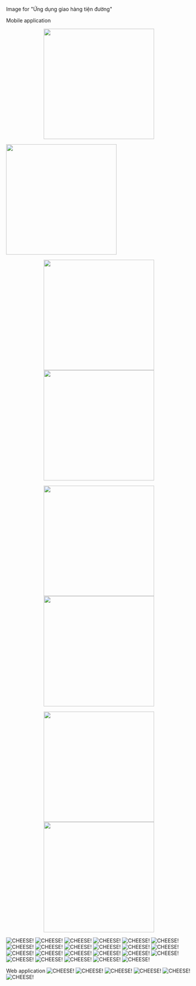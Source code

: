 Image for "Ứng dụng giao hàng tiện đường"

Mobile application

<p align="center">
    <img src="images/login.jpg" width="300">
    <p>    </p>
    <img src="images/register.jpg" width="300">
</p>
<p align="center">
   <img src="images/create_package1.jpg" width="300">
    <img src="images/create_package2.jpg" width="300">
</p>
<p align="center">
    <img src="images/create_package3.jpg" width="300">
    <img src="images/create_package4.jpg" width="300">
</p>
<p align="center">
    <img src="images/package_overview.jpg" width="300">
    <img src="images/suggest_package.jpg" width="300">
</p>

![CHEESE!](images/login.jpg)
![CHEESE!](images/register.jpg)
![CHEESE!](images/create_package1.jpg)
![CHEESE!](images/create_package2.jpg)
![CHEESE!](images/create_package3.jpg)
![CHEESE!](images/create_package4.jpg)
![CHEESE!](images/package_overview.jpg)
![CHEESE!](images/suggest_package.jpg)
![CHEESE!](images/suggest_confirm.jpg)
![CHEESE!](images/notification.jpg)
![CHEESE!](images/profile.jpg)
![CHEESE!](images/route_list.jpg)
![CHEESE!](images/create_route1.jpg)
![CHEESE!](images/transaction.jpg)
![CHEESE!](images/config_user.jpg)
![CHEESE!](images/map.jpg)
![CHEESE!](images/package_status.jpg)
![CHEESE!](images/qr_code.jpg)
![CHEESE!](images/rating.jpg)
![CHEESE!](images/review.jpg)
![CHEESE!](images/rating.jpg)
![CHEESE!](images/config_user.jpg)
![CHEESE!](images/money.jpg)

Web application
![CHEESE!](images/config_system.png)
![CHEESE!](images/create_package_fe.png)
![CHEESE!](images/create_route_fe.png)
![CHEESE!](images/rating_fe.png)
![CHEESE!](images/register_fe.png)
![CHEESE!](images/manage_package.png)
